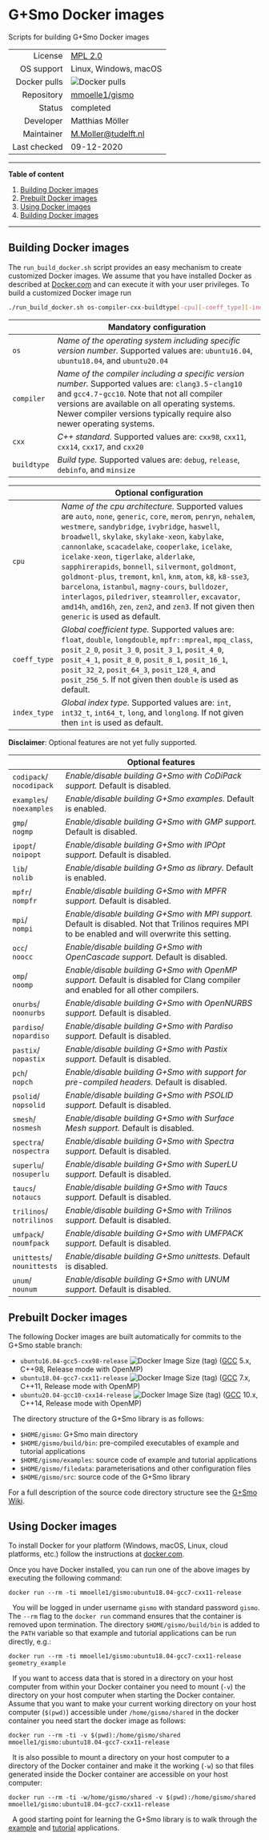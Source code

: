# G+Smo Docker images

Scripts for building G+Smo Docker images

|||
|--:|---|
|License|[MPL 2.0](https://www.mozilla.org/en-US/MPL/2.0/)|
|OS support|Linux, Windows, macOS|
|Docker pulls| ![Docker pulls](https://img.shields.io/docker/pulls/mmoelle1/gismo) |
|Repository|[mmoelle1/gismo](https://hub.docker.com/repository/docker/mmoelle1/gismo)|
|Status|completed|
|Developer|Matthias Möller|
|Maintainer|M.Moller@tudelft.nl|
|Last checked|09-12-2020|

***
__Table of content__
1. [Building Docker images](#building-docker-images)
2. [Prebuilt Docker images](#prebuilt-docker-images)
3. [Using Docker images](#using-docker-images)
4. [Building Docker images](#using-docker-images)

***

## Building Docker images

The `run_build_docker.sh` script provides an easy mechanism to create
customized Docker images. We assume that you have installed Docker as
described at [Docker.com](https://www.docker.com/get-started) and can
execute it with your user privileges. To build a customized Docker
image run

```bash
./run_build_docker.sh os-compiler-cxx-buildtype[-cpu][-coeff_type][-index_type][-option0][-option1][...][:arch][/branch]
```
| | Mandatory configuration |
|-|-|
| `os` | _Name of the operating system including specific version number._ Supported values are: `ubuntu16.04`, `ubuntu18.04`, and `ubuntu20.04` |
| `compiler` | _Name of the compiler including a specific version number._ Supported values are: `clang3.5`-`clang10` and `gcc4.7`-`gcc10`. Note that not all compiler versions are available on all operating systems. Newer compiler versions typically require also newer operating systems. |
| `cxx` | _C++ standard._ Supported values are: `cxx98`, `cxx11`, `cxx14`, `cxx17`, and `cxx20` |
| `buildtype` | _Build type._ Supported values are: `debug`, `release`, `debinfo`, and `minsize` |

| | Optional configuration |
|-|-|
| `cpu`| _Name of the cpu architecture._ Supported values are `auto`, `none`, `generic`, `core`, `merom`, `penryn`, `nehalem`, `westmere`, `sandybridge`, `ivybridge`, `haswell`, `broadwell`, `skylake`, `skylake-xeon`, `kabylake`, `cannonlake`, `scacadelake`, `cooperlake`, `icelake`, `icelake-xeon`, `tigerlake`, `alderlake`, `sapphirerapids`, `bonnell`, `silvermont`, `goldmont`, `goldmont-plus`, `tremont`, `knl`, `knm`, `atom`, `k8`, `k8-sse3`, `barcelona`, `istanbul`, `magny-cours`, `bulldozer`, `interlagos`, `piledriver`, `steamroller`, `excavator`, `amd14h`, `amd16h`, `zen`, `zen2`, and `zen3`. If not given then `generic` is used as default. |
| `coeff_type`| _Global coefficient type._ Supported values are: `float`, `double`, `longdouble`, `mpfr::mpreal`, `mpq_class`, `posit_2_0`, `posit_3_0`, `posit_3_1`, `posit_4_0`, `posit_4_1`, `posit_8_0`, `posit_8_1`, `posit_16_1`, `posit_32_2`, `posit_64_3`, `posit_128_4`, and `posit_256_5`. If not given then `double` is used as default. |
| `index_type` | _Global index type._ Supported values are: `int`, `int32_t`, `int64_t`, `long`, and `longlong`. If not given then `int` is used as default. |

__Disclaimer__: Optional features are not yet fully supported. 

| | Optional features |
|-|-|
| `codipack`/<br>`nocodipack` | _Enable/disable building G+Smo with CoDiPack support._ Default is disabled. |
| `examples`/<br>`noexamples` | _Enable/disable building G+Smo examples._ Default is enabled. |
| `gmp`/<br>`nogmp` | _Enable/disable building G+Smo with GMP support._ Default is disabled. |
|`ipopt`/<br>`noipopt` | _Enable/disable building G+Smo with IPOpt support._ Default is disabled. |
| `lib`/<br>`nolib` | _Enable/disable building G+Smo as library._ Default is enabled. |
| `mpfr`/<br>`nompfr` | _Enable/disable building G+Smo with MPFR support._ Default is disabled. |
| `mpi`/<br>`nompi` | _Enable/disable building G+Smo with MPI support._ Default is disabled. Not that Trilinos requires MPI to be enabled and will overwrite this setting. |
| `occ`/<br>`noocc` | _Enable/disable building G+Smo with OpenCascade support._ Default is disabled. |
| `omp`/<br>`noomp` | _Enable/disable building G+Smo with OpenMP support._ Default is disabled for Clang compiler and enabled for all other compilers. |
| `onurbs`/<br>`noonurbs` | _Enable/disable building G+Smo with OpenNURBS support._ Default is disabled. |
| `pardiso`/<br>`nopardiso` | _Enable/disable building G+Smo with Pardiso support._ Default is disabled. |
| `pastix`/<br>`nopastix` | _Enable/disable building G+Smo with Pastix support._ Default is disabled. |
| `pch`/<br>`nopch` | _Enable/disable building G+Smo with support for pre-compiled headers._ Default is disabled. |
| `psolid`/<br>`nopsolid` | _Enable/disable building G+Smo with PSOLID support._ Default is disabled. |
| `smesh`/<br>`nosmesh` | _Enable/disable building G+Smo with Surface Mesh support._ Default is disabled. |
| `spectra`/<br>`nospectra` | _Enable/disable building G+Smo with Spectra support._ Default is disabled. |
| `superlu`/<br>`nosuperlu` | _Enable/disable building G+Smo with SuperLU support._ Default is disabled. |
| `taucs`/<br>`notaucs` | _Enable/disable building G+Smo with Taucs support._ Default is disabled. |
| `trilinos`/<br>`notrilinos` | _Enable/disable building G+Smo with Trilinos support._ Default is disabled. |
| `umfpack`/<br>`noumfpack` | _Enable/disable building G+Smo with UMFPACK support._ Default is disabled. |
| `unittests`/<br>`nounittests` | _Enable/disable building G+Smo unittests._ Default is disabled. |
| `unum`/<br>`nounum` | _Enable/disable building G+Smo with UNUM support._ Default is disabled. |

## Prebuilt Docker images
The following Docker images are built automatically for commits to the G+Smo stable branch:

- `ubuntu16.04-gcc5-cxx98-release` ![Docker Image Size (tag)](https://img.shields.io/docker/image-size/mmoelle1/gismo/ubuntu16.04-gcc5-cxx98-release) ([GCC](https://gcc.gnu.org/) 5.x, C++98, Release mode with OpenMP)
- `ubuntu18.04-gcc7-cxx11-release` ![Docker Image Size (tag)](https://img.shields.io/docker/image-size/mmoelle1/gismo/ubuntu18.04-gcc7-cxx11-release) ([GCC](https://gcc.gnu.org/) 7.x, C++11, Release mode with OpenMP)
- `ubuntu20.04-gcc10-cxx14-release` ![Docker Image Size (tag)](https://img.shields.io/docker/image-size/mmoelle1/gismo/ubuntu20.04-gcc10-cxx14-release) ([GCC](https://gcc.gnu.org/) 10.x, C++14, Release mode with OpenMP)

&nbsp;
The directory structure of the G+Smo library is as follows:
- `$HOME/gismo`: G+Smo main directory
- `$HOME/gismo/build/bin`: pre-compiled executables of example and tutorial applications
- `$HOME/gismo/examples`: source code of example and tutorial applications
- `$HOME/gismo/filedata`: parameterisations and other configuration files
- `$HOME/gismo/src`: source code of the G+Smo library

For a full description of the source code directory structure see the [G+Smo Wiki](https://www.gs.jku.at/trac/gismo/wiki/public/Compiling#Sourcedirectorytree).

## Using Docker images
To install Docker for your platform (Windows, macOS, Linux, cloud platforms, etc.) follow the instructions at [docker.com](https://docs.docker.com/get-started/).

Once you have Docker installed, you can run one of the above images by executing the following command:
```
docker run --rm -ti mmoelle1/gismo:ubuntu18.04-gcc7-cxx11-release
```
&nbsp;
You will be logged in under username `gismo` with standard password `gismo`. The `--rm` flag to the `docker run` command ensures that the container is removed upon termination. The directory `$HOME/gismo/build/bin` is added to the `PATH` variable so that example and tutorial applications can be run directly, e.g.:
```
docker run --rm -ti mmoelle1/gismo:ubuntu18.04-gcc7-cxx11-release geometry_example
```

&nbsp;
If you want to access data that is stored in a directory on your host computer from within your Docker container you need to mount (`-v`) the directory on your host computer when starting the Docker container. Assume that you want to make your current working directory on your host computer (`$(pwd)`) accessible under `/home/gismo/shared` in the docker container you need start the docker image as follows:
```
docker run --rm -ti -v $(pwd):/home/gismo/shared mmoelle1/gismo:ubuntu18.04-gcc7-cxx11-release
```
&nbsp;
It is also possible to mount a directory on your host computer to a directory of the Docker container and make it the working (`-w`) so that files generated inside the Docker container are accessible on your host computer:
```
docker run --rm -ti -w/home/gismo/shared -v $(pwd):/home/gismo/shared mmoelle1/gismo:ubuntu18.04-gcc7-cxx11-release
```
&nbsp;
A good starting point for learning the G+Smo library is to walk through the [example](https://www.gs.jku.at/trac/gismo/wiki/public/Doxygen/Examples) and [tutorial](https://www.gs.jku.at/trac/gismo/wiki/public/Doxygen/Tutorials) applications.
